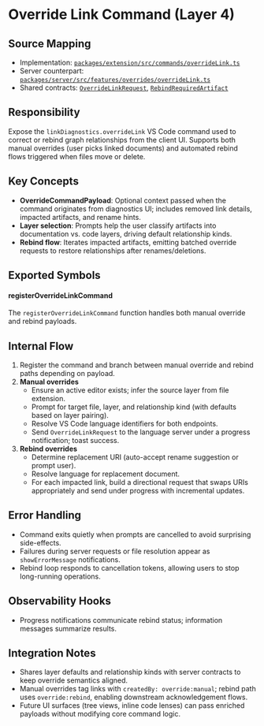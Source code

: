 # Override Link Command (Layer 4)

## Source Mapping
- Implementation: [`packages/extension/src/commands/overrideLink.ts`](../../../packages/extension/src/commands/overrideLink.ts)
- Server counterpart: [`packages/server/src/features/overrides/overrideLink.ts`](../../../packages/server/src/features/overrides/overrideLink.ts)
- Shared contracts: [`OverrideLinkRequest`](../../../packages/shared/src/contracts/overrides.ts), [`RebindRequiredArtifact`](../../../packages/shared/src/contracts/diagnostics.ts)

## Responsibility
Expose the `linkDiagnostics.overrideLink` VS Code command used to correct or rebind graph relationships from the client UI. Supports both manual overrides (user picks linked documents) and automated rebind flows triggered when files move or delete.

## Key Concepts
- **OverrideCommandPayload**: Optional context passed when the command originates from diagnostics UI; includes removed link details, impacted artifacts, and rename hints.
- **Layer selection**: Prompts help the user classify artifacts into documentation vs. code layers, driving default relationship kinds.
- **Rebind flow**: Iterates impacted artifacts, emitting batched override requests to restore relationships after renames/deletions.

## Exported Symbols

#### registerOverrideLinkCommand
The `registerOverrideLinkCommand` function handles both manual override and rebind payloads.

## Internal Flow
1. Register the command and branch between manual override and rebind paths depending on payload.
2. **Manual overrides**
   - Ensure an active editor exists; infer the source layer from file extension.
   - Prompt for target file, layer, and relationship kind (with defaults based on layer pairing).
   - Resolve VS Code language identifiers for both endpoints.
   - Send `OverrideLinkRequest` to the language server under a progress notification; toast success.
3. **Rebind overrides**
   - Determine replacement URI (auto-accept rename suggestion or prompt user).
   - Resolve language for replacement document.
   - For each impacted link, build a directional request that swaps URIs appropriately and send under progress with incremental updates.

## Error Handling
- Command exits quietly when prompts are cancelled to avoid surprising side-effects.
- Failures during server requests or file resolution appear as `showErrorMessage` notifications.
- Rebind loop responds to cancellation tokens, allowing users to stop long-running operations.

## Observability Hooks
- Progress notifications communicate rebind status; information messages summarize results.

## Integration Notes
- Shares layer defaults and relationship kinds with server contracts to keep override semantics aligned.
- Manual overrides tag links with `createdBy: override:manual`; rebind path uses `override:rebind`, enabling downstream acknowledgement flows.
- Future UI surfaces (tree views, inline code lenses) can pass enriched payloads without modifying core command logic.
